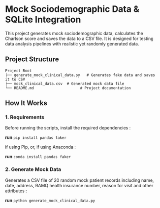 # Mock Sociodemographic Data & SQLite Integration

This project generates mock sociodemographic data, calculates the Charlson score and saves the data to a CSV file. It is designed for testing data analysis pipelines with realistic yet randomly generated data.

## Project Structure

```
Project Root
├── generate_mock_clinical_data.py   # Generates fake data and saves it to CSV
├── mock_clinical_data.csv  # Generated mock data file
└── README.md                     # Project documentation
```

## How It Works

### 1. Requirements
Before running the scripts, install the required dependencies :

**run** `pip install pandas faker`

if using Pip, or, if using Anaconda : 

**run** `conda install pandas faker`

### 2. Generate Mock Data
Generates a CSV file of 20 random mock patient records including name, date, address, RAMQ health insurance number, reason for visit and other attributes :

**run** `python generate_mock_clinical_data.py`